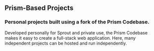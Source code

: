 ## Prism-Based Projects
### Personal projects built using a fork of the Prism Codebase. 
Developed personally for Sprout and private use, the Prism Codebase makes it easy to create a full-stack web application. Here, many independent projects can be hosted and run independently.